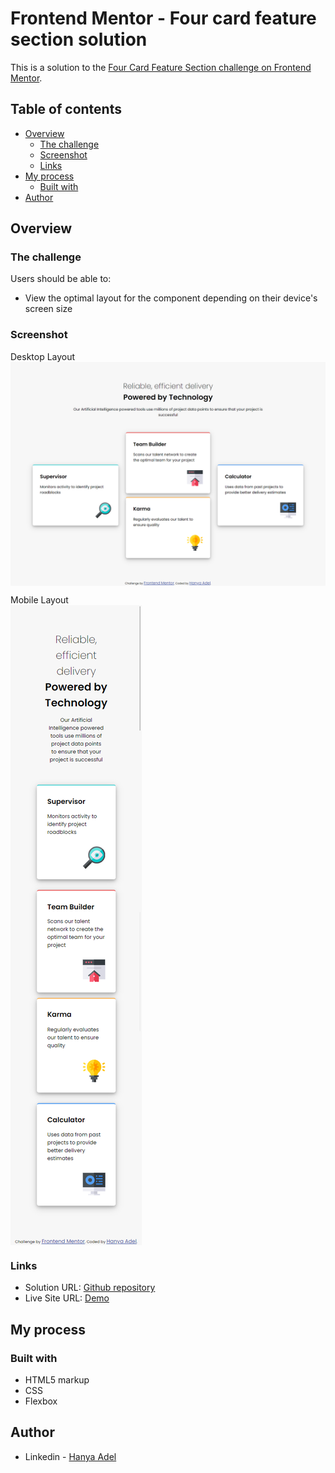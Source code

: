# Frontend Mentor - Four card feature section solution

This is a solution to the [Four Card Feature Section challenge on Frontend Mentor](https://www.frontendmentor.io/challenges/four-card-feature-section-weK1eFYK).

## Table of contents

- [Overview](#overview)
  - [The challenge](#the-challenge)
  - [Screenshot](#screenshot)
  - [Links](#links)
- [My process](#my-process)
  - [Built with](#built-with)
- [Author](#author)


## Overview

### The challenge

Users should be able to:

- View the optimal layout for the component depending on their device's screen size

### Screenshot

<p>Desktop Layout<br><img src="Screenshots/DesktopLayout.png" alt="Desktop Layout" align="center"></p>
<p>Mobile Layout <br><img src="Screenshots/MobileLayout.png" alt="Mobile Layout" align="center"></p>

### Links

- Solution URL: <a href="https://github.com/HanyaAdel/Four-card-feature-section" target="_new"> Github repository</a>
- Live Site URL: <a href="https://hanyaadel.github.io/Four-card-feature-section/" target="_new"> Demo</a>

## My process

### Built with

- HTML5 markup
- CSS
- Flexbox


## Author

- Linkedin - [Hanya Adel](https://www.linkedin.com/in/hanya-e-720149138/)
